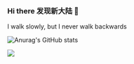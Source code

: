 ### Hi there 发现新大陆 👋

<!--
**zcmiracle/zcmiracle** is a ✨ _special_ ✨ repository because its `README.md` (this file) appears on your GitHub profile.

Here are some ideas to get you started:

- 🔭 I’m currently working on ...
- 🌱 I’m currently learning ...
- 👯 I’m looking to collaborate on ...
- 🤔 I’m looking for help with ...
- 💬 Ask me about ...
- 📫 How to reach me: ...
- 😄 Pronouns: ...
- ⚡ Fun fact: ...
-->

I walk slowly, but I never walk backwards 

<!-- ![Anurag's GitHub stats](https://github-readme-stats.vercel.app/api?username=zcmiracle&show_icons=true&theme=radical)
 -->
 ![Anurag's GitHub stats](https://github-readme-stats.vercel.app/api?username=zcmiracle&include_all_commits=true)
 
<p float="right">
<!-- <img src="https://github-readme-stats.vercel.app/api?username=zcmiracle&show_icons=true&icon_color=CE1D2D&text_color=718096&bg_color=ffffff&count_private=true" /> -->
</p>
  <img src="https://github-readme-stats.vercel.app/api/top-langs/?username=zcmiracle&layout=compact" /> 
</p>

